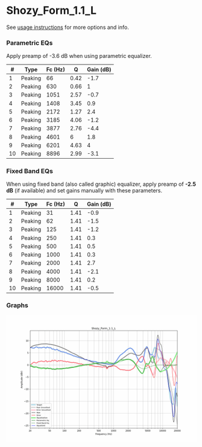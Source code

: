 # Shozy_Form_1.1_L
See [usage instructions](https://github.com/jaakkopasanen/AutoEq#usage) for more options and info.

### Parametric EQs
Apply preamp of -3.6 dB when using parametric equalizer.

|   # | Type    |   Fc (Hz) |    Q |   Gain (dB) |
|-----|---------|-----------|------|-------------|
|   1 | Peaking |        66 | 0.42 |        -1.7 |
|   2 | Peaking |       630 | 0.66 |         1   |
|   3 | Peaking |      1051 | 2.57 |        -0.7 |
|   4 | Peaking |      1408 | 3.45 |         0.9 |
|   5 | Peaking |      2172 | 1.27 |         2.4 |
|   6 | Peaking |      3185 | 4.06 |        -1.2 |
|   7 | Peaking |      3877 | 2.76 |        -4.4 |
|   8 | Peaking |      4601 | 6    |         1.8 |
|   9 | Peaking |      6201 | 4.63 |         4   |
|  10 | Peaking |      8896 | 2.99 |        -3.1 |

### Fixed Band EQs
When using fixed band (also called graphic) equalizer, apply preamp of **-2.5 dB** (if available) and set gains manually with these parameters.

|   # | Type    |   Fc (Hz) |    Q |   Gain (dB) |
|-----|---------|-----------|------|-------------|
|   1 | Peaking |        31 | 1.41 |        -0.9 |
|   2 | Peaking |        62 | 1.41 |        -1.5 |
|   3 | Peaking |       125 | 1.41 |        -1.2 |
|   4 | Peaking |       250 | 1.41 |         0.3 |
|   5 | Peaking |       500 | 1.41 |         0.5 |
|   6 | Peaking |      1000 | 1.41 |         0.3 |
|   7 | Peaking |      2000 | 1.41 |         2.7 |
|   8 | Peaking |      4000 | 1.41 |        -2.1 |
|   9 | Peaking |      8000 | 1.41 |         0.2 |
|  10 | Peaking |     16000 | 1.41 |        -0.5 |

### Graphs
![](./Shozy_Form_1.1_L.png)
